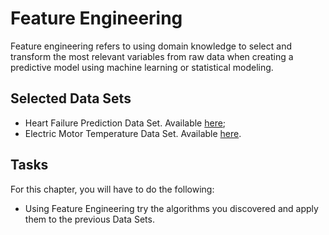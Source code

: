# Feature Engineering

Feature engineering refers to using domain knowledge to select and transform the most relevant variables from raw data when creating a predictive model using machine learning or statistical modeling.

## Selected Data Sets

- Heart Failure Prediction Data Set. Available [here](https://bit.ly/3TR0yYU);
- Electric Motor Temperature Data Set. Available [here](https://bit.ly/3UuvaPV).

## Tasks

For this chapter, you will have to do the following:

- Using Feature Engineering try the algorithms you discovered and apply them to the previous Data Sets.
